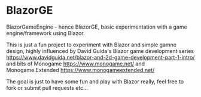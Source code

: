 # BlazorGE
BlazorGameEngine - hence BlazorGE, basic experimentation with a game engine/framework using Blazor.

This is just a fun project to experiment with Blazor and simple gamne design, highly influenced by David Guida's Blazor 
game development series https://www.davidguida.net/blazor-and-2d-game-development-part-1-intro/ and bits of 
Monogame https://www.monogame.net/ and Monogame.Extended https://www.monogameextended.net/ 

The goal is just to have some fun and play with Blazor really, feel free to fork or submit pull requests etc...

